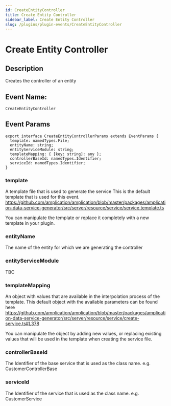 ```yaml
---
id: CreateEntityController
title: Create Entity Controller
sidebar_label: Create Entity Controller
slug: /plugins/plugin-events/CreateEntityController
---
```


# Create Entity Controller

## Description

Creates the controller of an entity

## Event Name:
`CreateEntityController`

## Event Params

```tsx
export interface CreateEntityControllerParams extends EventParams {
  template: namedTypes.File;
  entityName: string;
  entityServiceModule: string;
  templateMapping: { [key: string]: any };
  controllerBaseId: namedTypes.Identifier;
  serviceId: namedTypes.Identifier;
}
```

### template
A template file that is used to generate the service
This is the default template that is used for this event.
https://github.com/amplication/amplication/blob/master/packages/amplication-data-service-generator/src/server/resource/service/service.template.ts

You can manipulate the template or replace it completely with a new template in your plugin.

### entityName
The name of the entity for which we are generating the controller

### entityServiceModule
TBC

### templateMapping
An object with values that are available in the interpolation process of the template.
This default object with the available parameters can be found here
https://github.com/amplication/amplication/blob/master/packages/amplication-data-service-generator/src/server/resource/service/create-service.ts#L378

You can manipulate the object by adding new values, or replacing existing values that will be used in the template when creating the service file.

### controllerBaseId
The Identifier of the base service that is used as the class name. e.g. CustomerControllerBase

### serviceId
The Identifier of the service that is used as the class name. e.g. CustomerService


